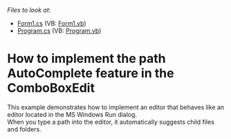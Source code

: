 <!-- default file list -->
*Files to look at*:

* [Form1.cs](./CS/WindowsApplication1/Form1.cs) (VB: [Form1.vb](./VB/WindowsApplication1/Form1.vb))
* [Program.cs](./CS/WindowsApplication1/Program.cs) (VB: [Program.vb](./VB/WindowsApplication1/Program.vb))
<!-- default file list end -->
# How to implement the path AutoComplete feature in the ComboBoxEdit


<p>This example demonstrates how to implement an editor that behaves like an editor located in the MS Windows Run dialog. <br />
When you type a path into the editor, it automatically suggests child files and folders.</p>

<br/>


